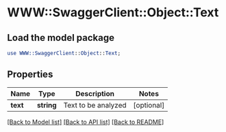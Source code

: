 # WWW::SwaggerClient::Object::Text

## Load the model package
```perl
use WWW::SwaggerClient::Object::Text;
```

## Properties
Name | Type | Description | Notes
------------ | ------------- | ------------- | -------------
**text** | **string** | Text to be analyzed | [optional] 

[[Back to Model list]](../README.md#documentation-for-models) [[Back to API list]](../README.md#documentation-for-api-endpoints) [[Back to README]](../README.md)


